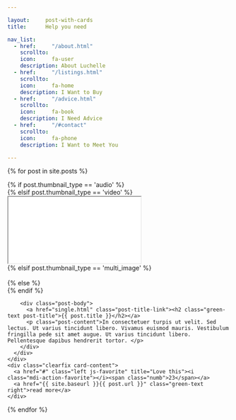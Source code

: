```yaml
---

layout:     post-with-cards
title:      Help you need

nav_list: 
  - href:     "/about.html"
    scrollto: 
    icon:     fa-user
    description: About Luchelle
  - href:     "/listings.html"
    scrollto: 
    icon:     fa-home
    description: I Want to Buy
  - href:     "/advice.html"
    scrollto: 
    icon:     fa-book
    description: I Need Advice
  - href:     "/#contact"
    scrollto: 
    icon:     fa-phone
    description: I Want to Meet You

---
```


{% for post in site.posts %}
<article class="col-xs-12 col-sm-12 col-md-6 single-card-box single-post">
  <div class="card">
    <div class="card-image">
      <div class="card-img-wrap">
          {% if post.thumbnail_type == 'audio' %}
            <div class="blog-post-thumb waves-effect waves-block waves-light">
            <div class="player" id="audio2" data-file-sec="audios/audio.mp3" data-height="40"></div>
            </div>
          {% elsif post.thumbnail_type == 'video' %}
          <div class="blog-post-thumb videoPost">
          <iframe src="//player.vimeo.com/video/7449107" webkitallowfullscreen mozallowfullscreen allowfullscreen></iframe>
          </div>
          {% elsif post.thumbnail_type == 'multi_image' %}
          <div class="blog-post-thumb waves-effect waves-block waves-light">
          <div class="thumb-slides-container">
            <img class="activator" src="http://placehold.it/350x200" alt="">
            <img class="activator" src="http://placehold.it/350x200" alt="">
            <img class="activator" src="http://placehold.it/350x200" alt="">
          </div>
        </div>
          {% else %}
          <div class="blog-post-thumb waves-effect waves-block waves-light">
          <a href="single.html"><img class="activator" src="http://placehold.it/350x200" alt="">
          </a>
        </div>
          {% endif %}
        
        <div class="post-body">
          <a href="single.html" class="post-title-link"><h2 class="green-text post-title">{{ post.title }}</h2></a>
          <p class="post-content">In consectetuer turpis ut velit. Sed lectus. Ut varius tincidunt libero. Vivamus euismod mauris. Vestibulum fringilla pede sit amet augue. Ut varius tincidunt libero. Pellentesque dapibus hendrerit tortor. </p>
        </div>
      </div>
    </div>
    <div class="clearfix card-content">
      <a href="#" class="left js-favorite" title="Love this"><i class="mdi-action-favorite"></i><span class="numb">23</span></a>
      <a href="{{ site.baseurl }}{{ post.url }}" class="green-text right">read more</a>
    </div>
  </div>
</article> <!--./single post-->
{% endfor %}